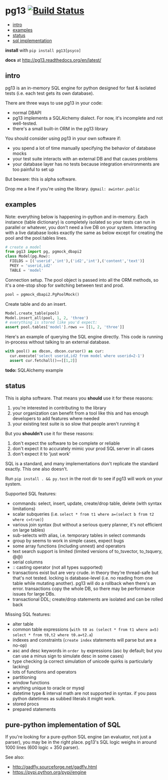 # pg13 [![Build Status](https://travis-ci.org/abe-winter/pg13-py.svg?branch=master)](https://travis-ci.org/abe-winter/pg13-py)

- [intro](#intro)
- [examples](#examples)
- [status](#status)
- [sql implementation](#pure-python-implementation-of-sql)

**install** with `pip install pg13[psyco]`

**docs** at http://pg13.readthedocs.org/en/latest/

## intro

pg13 is an in-memory SQL engine for python designed for fast & isolated tests (i.e. each test gets its own database).

There are three ways to use pg13 in your code:
* normal DBAPI
* pg13 implements a SQLAlchemy dialect. For now, it's incomplete and not well-tested.
* there's a small built-in ORM in the pg13 library

You should consider using pg13 in your own software if:
* you spend a lot of time manually specifying the behavior of database mocks
* your test suite interacts with an external DB and that causes problems
* your database layer has no tests because integration environments are too painful to set up

But beware: this is alpha software.

Drop me a line if you're using the library. `@gmail: awinter.public`

## examples

Note: everything below is happening in-python and in-memory. Each instance (table dictionary) is completely isolated so your tests can run in parallel or whatever, you don't need a live DB on your system. Interacting with a live database looks exactly the same as below except for creating the pool and the pool.tables lines.
```python
# create a model
from pg13 import pg, pgmock_dbapi2
class Model(pg.Row):
  FIELDS = [('userid','int'),('id2','int'),('content','text')]
  PKEY = 'userid,id2'
  TABLE = 'model'
```
Connection setup. The pool object is passed into all the ORM methods, so it's a one-stop shop for switching between test and prod.
```python
pool = pgmock_dbapi2.PgPoolMock()
```
Create table and do an insert.
```python
Model.create_table(pool)
Model.insert_all(pool, 1, 2, 'three')
# everything is stored like you'd expect:
assert pool.tables['model'].rows == [[1, 2, 'three']]
```
Here's an example of querying the SQL engine directly. This code is running in-process without talking to an external database.
```python
with pool() as dbcon, dbcon.cursor() as cur:
  cur.execute('select userid,id2 from model where userid=2-1')
  assert cur.fetchall()==[[1,2]]
```

**todo:** SQLAlchemy example

## status

This is alpha software. That means you **should** use it for these reasons:
 1. you're interested in contributing to the library
 1. your organization can benefit from a tool like this and has enough developers to add features where needed
 1. your existing test suite is so slow that people aren't running it

But you **shouldn't** use it for these reasons:
 1. don't expect the software to be complete or reliable
 1. don't expect it to accurately mimic your prod SQL server in all cases
 1. don't expect it to 'just work'

SQL is a standard, and many implementations don't replicate the standard exactly. This one also doesn't.

Run `pip install . && py.test` in the root dir to see if pg13 will work on your system.

Supported SQL features:
* commands: select, insert, update, create/drop table, delete (with syntax limitations)
* scalar subqueries (i.e. `select * from t1 where a=(select b from t2 where c=true)`)
* various join syntax (but without a serious query planner, it's not efficient on large tables)
* sub-selects with alias, i.e. temporary tables in select commands
* group by seems to work in simple cases, expect bugs
* some array functions (including unnest) and operators
* text search support is limited (limited versions of to_tsvector, to_tsquery, @@)
* serial columns
* :: casting operator (not all types supported)
* transactions exist but are very crude. in theory they're thread-safe but that's not tested. locking is database-level (i.e. no reading from one table while mutating another). pg13 will do a rollback when there's an error. transactions copy the whole DB, so there may be performance issues for large DBs.
* transactional DDL; create/drop statements are isolated and can be rolled back

Missing SQL features:
* alter table
* common table expressions (`with t0 as (select * from t1 where a=5) select * from t0,t2 where t0.a=t2.a`)
* indexes and constraints (`create index` statements will parse but are a no-op)
* asc and desc keywords in `order by` expressions (asc by default; but you can use a minus sign to simulate desc in some cases)
* type checking (a correct simulation of unicode quirks is particularly lacking)
* lots of functions and operators
* partitioning
* window functions
* anything unique to oracle or mysql
* datetime type & interval math are not supported in syntax. if you pass python datetimes as subbed literals it might work.
* stored procs
* prepared statements

## pure-python implementation of SQL

If you're looking for a pure-python SQL engine (an evaluator, not just a parser), you may be in the right place. pg13's SQL logic weighs in around 1000 lines (600 logic + 350 parser).

See also:
* http://gadfly.sourceforge.net/gadfly.html
* https://pypi.python.org/pypi/engine

